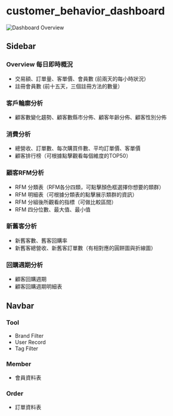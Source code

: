 # customer_behavior_dashboard
![Dashboard Overview](https://github.com/shiaoyi/customer_behavior_dashboard/dashboard_overview.png?raw=true)
## Sidebar
### Overview 每日即時概況
* 交易額、訂單量、客單價、會員數 (前兩天的每小時狀況）
* 註冊會員數 (前十五天，三個註冊方法的數量）
### 客戶輪廓分析
* 顧客數變化趨勢、顧客數縣市分佈、顧客年齡分佈、顧客性別分佈
### 消費分析
* 總營收、訂單數、每次購買件數、平均訂單價、客單價
* 顧客排行榜（可根據點擊觀看每個維度的TOP50）
### 顧客RFM分析
* RFM 分類表（RFM各分四類，可點擊顏色框選擇你想要的類群）
* RFM 明細表（可根據分類表的點擊展示類群的資訊）
* RFM 分組後所觀看的指標（可做比較區間）
* RFM 四分位數、最大值、最小值
### 新舊客分析
* 新舊客數、舊客回購率
* 新舊客總營收、新舊客訂單數（有相對應的圓餅圖與折線圖）
### 回購週期分析
* 顧客回購週期
* 顧客回購週期明細表


## Navbar
### Tool
* Brand Filter
* User Record
* Tag Filter
### Member
* 會員資料表
### Order
* 訂單資料表
